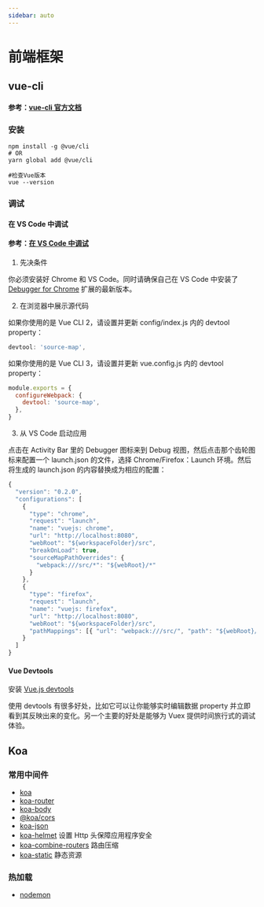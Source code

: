 ```yaml
---
sidebar: auto
---
```


# 前端框架

## vue-cli

#### 参考：[vue-cli 官方文档](https://cli.vuejs.org/zh/guide/)

### 安装

```shell
npm install -g @vue/cli
# OR
yarn global add @vue/cli

#检查Vue版本
vue --version
```

### 调试

#### 在 VS Code 中调试

#### 参考：[在 VS Code 中调试](https://cn.vuejs.org/v2/cookbook/debugging-in-vscode.html)

1. 先决条件

你必须安装好 Chrome 和 VS Code。同时请确保自己在 VS Code 中安装了 [Debugger for Chrome](https://marketplace.visualstudio.com/items?itemName=msjsdiag.debugger-for-chrome) 扩展的最新版本。

2. 在浏览器中展示源代码

如果你使用的是 Vue CLI 2，请设置并更新 config/index.js 内的 devtool property：

```js
devtool: 'source-map',
```

如果你使用的是 Vue CLI 3，请设置并更新 vue.config.js 内的 devtool property：

```js
module.exports = {
  configureWebpack: {
    devtool: 'source-map',
  },
}
```

3. 从 VS Code 启动应用

点击在 Activity Bar 里的 Debugger 图标来到 Debug 视图，然后点击那个齿轮图标来配置一个 launch.json 的文件，选择 Chrome/Firefox：Launch 环境。然后将生成的 launch.json 的内容替换成为相应的配置：

```js
{
  "version": "0.2.0",
  "configurations": [
    {
      "type": "chrome",
      "request": "launch",
      "name": "vuejs: chrome",
      "url": "http://localhost:8080",
      "webRoot": "${workspaceFolder}/src",
      "breakOnLoad": true,
      "sourceMapPathOverrides": {
        "webpack:///src/*": "${webRoot}/*"
      }
    },
    {
      "type": "firefox",
      "request": "launch",
      "name": "vuejs: firefox",
      "url": "http://localhost:8080",
      "webRoot": "${workspaceFolder}/src",
      "pathMappings": [{ "url": "webpack:///src/", "path": "${webRoot}/" }]
    }
  ]
}
```

#### Vue Devtools

安装 [Vue.js devtools](https://chrome.google.com/webstore/detail/vuejs-devtools/nhdogjmejiglipccpnnnanhbledajbpd)

使用 devtools 有很多好处，比如它可以让你能够实时编辑数据 property 并立即看到其反映出来的变化。另一个主要的好处是能够为 Vuex 提供时间旅行式的调试体验。

## Koa

### 常用中间件

- [koa](https://www.npmjs.com/package/koa)
- [koa-router](https://www.npmjs.com/package/koa-router)
- [koa-body](https://www.npmjs.com/package/koa-body)
- [@koa/cors](https://www.npmjs.com/package/@koa/cors)
- [koa-json](https://www.npmjs.com/package/koa-json)
- [koa-helmet](https://www.npmjs.com/package/koa-helmet) 设置 Http 头保障应用程序安全
- [koa-combine-routers](https://www.npmjs.com/package/koa-combine-routers) 路由压缩
- [koa-static](https://www.npmjs.com/package/koa-static) 静态资源

### 热加载

- [nodemon](https://www.npmjs.com/package/nodemon)
